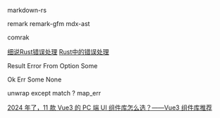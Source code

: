 markdown-rs

remark remark-gfm
mdx-ast

comrak

[细说Rust错误处理](https://rustcc.cn/article?id=75dbd87c-df1c-4000-a243-46afc8513074)
[Rust中的错误处理](https://rustcc.cn/article?id=1e20f814-c7d5-4aca-bb67-45dcfb65d9f9)

Result Error From Option Some

Ok Err Some None

unwrap except match ? map_err

[2024 年了，11 款 Vue3 的 PC 端 UI 组件库怎么选？——Vue3 组件库推荐](https://juejin.cn/post/7359876671136301108)
